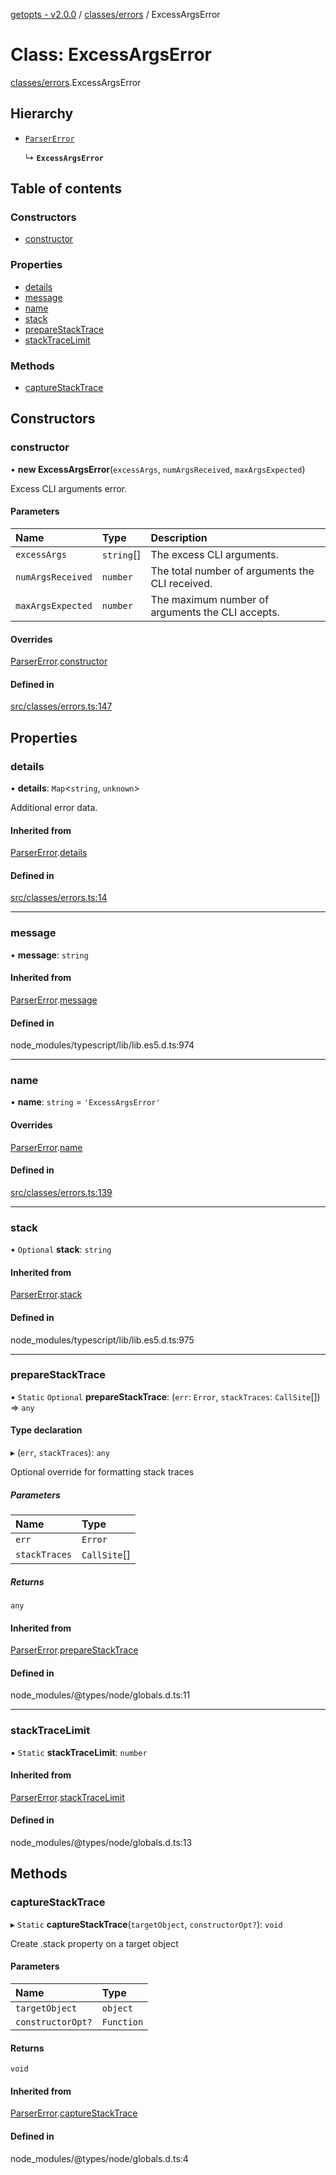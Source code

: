 [getopts - v2.0.0](../README.md) / [classes/errors](../modules/classes_errors.md) / ExcessArgsError

# Class: ExcessArgsError

[classes/errors](../modules/classes_errors.md).ExcessArgsError

## Hierarchy

- [`ParserError`](classes_errors.ParserError.md)

  ↳ **`ExcessArgsError`**

## Table of contents

### Constructors

- [constructor](classes_errors.ExcessArgsError.md#constructor)

### Properties

- [details](classes_errors.ExcessArgsError.md#details)
- [message](classes_errors.ExcessArgsError.md#message)
- [name](classes_errors.ExcessArgsError.md#name)
- [stack](classes_errors.ExcessArgsError.md#stack)
- [prepareStackTrace](classes_errors.ExcessArgsError.md#preparestacktrace)
- [stackTraceLimit](classes_errors.ExcessArgsError.md#stacktracelimit)

### Methods

- [captureStackTrace](classes_errors.ExcessArgsError.md#capturestacktrace)

## Constructors

### constructor

• **new ExcessArgsError**(`excessArgs`, `numArgsReceived`, `maxArgsExpected`)

Excess CLI arguments error.

#### Parameters

| Name              | Type       | Description                                      |
| :---------------- | :--------- | :----------------------------------------------- |
| `excessArgs`      | `string`[] | The excess CLI arguments.                        |
| `numArgsReceived` | `number`   | The total number of arguments the CLI received.  |
| `maxArgsExpected` | `number`   | The maximum number of arguments the CLI accepts. |

#### Overrides

[ParserError](classes_errors.ParserError.md).[constructor](classes_errors.ParserError.md#constructor)

#### Defined in

[src/classes/errors.ts:147](https://github.com/prasadrajandran/node-getopts/blob/f04388b/src/classes/errors.ts#L147)

## Properties

### details

• **details**: `Map`<`string`, `unknown`\>

Additional error data.

#### Inherited from

[ParserError](classes_errors.ParserError.md).[details](classes_errors.ParserError.md#details)

#### Defined in

[src/classes/errors.ts:14](https://github.com/prasadrajandran/node-getopts/blob/f04388b/src/classes/errors.ts#L14)

---

### message

• **message**: `string`

#### Inherited from

[ParserError](classes_errors.ParserError.md).[message](classes_errors.ParserError.md#message)

#### Defined in

node_modules/typescript/lib/lib.es5.d.ts:974

---

### name

• **name**: `string` = `'ExcessArgsError'`

#### Overrides

[ParserError](classes_errors.ParserError.md).[name](classes_errors.ParserError.md#name)

#### Defined in

[src/classes/errors.ts:139](https://github.com/prasadrajandran/node-getopts/blob/f04388b/src/classes/errors.ts#L139)

---

### stack

• `Optional` **stack**: `string`

#### Inherited from

[ParserError](classes_errors.ParserError.md).[stack](classes_errors.ParserError.md#stack)

#### Defined in

node_modules/typescript/lib/lib.es5.d.ts:975

---

### prepareStackTrace

▪ `Static` `Optional` **prepareStackTrace**: (`err`: `Error`, `stackTraces`: `CallSite`[]) => `any`

#### Type declaration

▸ (`err`, `stackTraces`): `any`

Optional override for formatting stack traces

##### Parameters

| Name          | Type         |
| :------------ | :----------- |
| `err`         | `Error`      |
| `stackTraces` | `CallSite`[] |

##### Returns

`any`

#### Inherited from

[ParserError](classes_errors.ParserError.md).[prepareStackTrace](classes_errors.ParserError.md#preparestacktrace)

#### Defined in

node_modules/@types/node/globals.d.ts:11

---

### stackTraceLimit

▪ `Static` **stackTraceLimit**: `number`

#### Inherited from

[ParserError](classes_errors.ParserError.md).[stackTraceLimit](classes_errors.ParserError.md#stacktracelimit)

#### Defined in

node_modules/@types/node/globals.d.ts:13

## Methods

### captureStackTrace

▸ `Static` **captureStackTrace**(`targetObject`, `constructorOpt?`): `void`

Create .stack property on a target object

#### Parameters

| Name              | Type       |
| :---------------- | :--------- |
| `targetObject`    | `object`   |
| `constructorOpt?` | `Function` |

#### Returns

`void`

#### Inherited from

[ParserError](classes_errors.ParserError.md).[captureStackTrace](classes_errors.ParserError.md#capturestacktrace)

#### Defined in

node_modules/@types/node/globals.d.ts:4
